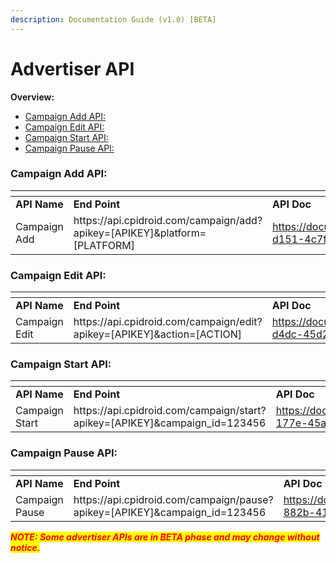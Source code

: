 ```yaml
---
description: Documentation Guide (v1.0) [BETA]
---
```


# Advertiser API

**Overview:**

* [Campaign Add API:](advertiser-api.md#h_01gt9b9gcscfme8jvdy8qf1dv8)
* [Campaign Edit API:](advertiser-api.md#h_01gt9b9gcscfme8jvdy8qf1dv82)
* [Campaign Start API:](advertiser-api.md#h_01gt9b9gcscfme8jvdy8qf1dv83)
* [Campaign Pause API:](advertiser-api.md#h_01gt9b9gcscfme8jvdy8qf1dv84)

&#x20;

### Campaign Add API: <a href="#h_01gt9b9gcscfme8jvdy8qf1dv8" id="h_01gt9b9gcscfme8jvdy8qf1dv8"></a>

<table data-header-hidden><thead><tr><th width="160.8515625"></th><th></th><th></th></tr></thead><tbody><tr><td><strong>API Name</strong></td><td><strong>End Point</strong></td><td><strong>API Doc</strong></td></tr><tr><td>Campaign Add</td><td>https://api.cpidroid.com/campaign/add?apikey=[APIKEY]&#x26;platform=[PLATFORM]</td><td><a href="https://documenter.getpostman.com/view/6925801/2s93CNPEAv#e303c6ed-d151-4c7f-816a-f667d17dcfbf">https://documenter.getpostman.com/view/6925801/2s93CNPEAv#e303c6ed-d151-4c7f-816a-f667d17dcfbf</a> </td></tr></tbody></table>

### &#x20;Campaign Edit API: <a href="#h_01gt9b9gcscfme8jvdy8qf1dv82" id="h_01gt9b9gcscfme8jvdy8qf1dv82"></a>

<table data-header-hidden><thead><tr><th width="161.23046875"></th><th></th><th></th></tr></thead><tbody><tr><td><strong>API Name</strong></td><td><strong>End Point</strong></td><td><strong>API Doc</strong></td></tr><tr><td>Campaign Edit</td><td>https://api.cpidroid.com/campaign/edit?apikey=[APIKEY]&#x26;action=[ACTION]</td><td><a href="https://documenter.getpostman.com/view/6925801/2s93CNPEAv#3977c460-d4dc-45d2-8c01-a48f9fefc3c4">https://documenter.getpostman.com/view/6925801/2s93CNPEAv#3977c460-d4dc-45d2-8c01-a48f9fefc3c4</a> </td></tr></tbody></table>

### &#x20;Campaign Start API: <a href="#h_01gt9b9gcscfme8jvdy8qf1dv83" id="h_01gt9b9gcscfme8jvdy8qf1dv83"></a>

<table data-header-hidden><thead><tr><th width="161.296875"></th><th></th><th></th></tr></thead><tbody><tr><td><strong>API Name</strong></td><td><strong>End Point</strong></td><td><strong>API Doc</strong></td></tr><tr><td>Campaign Start</td><td>https://api.cpidroid.com/campaign/start?apikey=[APIKEY]&#x26;campaign_id=123456</td><td><a href="https://documenter.getpostman.com/view/6925801/2s93CNPEAv#ce277f68-177e-45a3-9c4c-0753c131d2a1">https://documenter.getpostman.com/view/6925801/2s93CNPEAv#ce277f68-177e-45a3-9c4c-0753c131d2a1</a> </td></tr></tbody></table>

### &#x20;Campaign Pause API: <a href="#h_01gt9b9gcscfme8jvdy8qf1dv84" id="h_01gt9b9gcscfme8jvdy8qf1dv84"></a>

<table data-header-hidden><thead><tr><th width="160.953125"></th><th></th><th></th></tr></thead><tbody><tr><td><strong>API Name</strong></td><td><strong>End Point</strong></td><td><strong>API Doc</strong></td></tr><tr><td>Campaign Pause</td><td>https://api.cpidroid.com/campaign/pause?apikey=[APIKEY]&#x26;campaign_id=123456</td><td><a href="https://documenter.getpostman.com/view/6925801/2s93CNPEAv#0e295ac9-882b-415b-b4a4-c53969e5283e">https://documenter.getpostman.com/view/6925801/2s93CNPEAv#0e295ac9-882b-415b-b4a4-c53969e5283e</a> </td></tr></tbody></table>

&#x20;

_<mark style="color:red;">**NOTE: Some advertiser APIs are in BETA phase and may change without notice.**</mark>_
